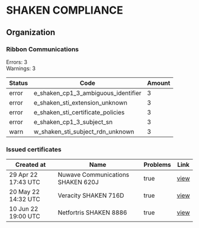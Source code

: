 # SHAKEN COMPLIANCE
## Organization

### Ribbon Communications

Errors: 3\
Warnings: 3

| Status | Code | Amount |
|--------|------|--------|
| error | e_shaken_cp1_3_ambiguous_identifier | 3 |
| error | e_shaken_sti_extension_unknown | 3 |
| error | e_shaken_sti_certificate_policies | 3 |
| error | e_shaken_cp1_3_subject_sn | 3 |
| warn | w_shaken_sti_subject_rdn_unknown | 3 |

### Issued certificates

| Created at | Name | Problems | Link |
|------------|------|----------|------|
| 29 Apr 22 17:43 UTC | Nuwave Communications SHAKEN 620J | true | [view](aa06ee0a2f5d5930087d1a2dc67e5d6d649506cf%2Findex.md) |
| 20 May 22 14:32 UTC | Veracity SHAKEN 716D | true | [view](eaa33c30a7def67c3c9acd4e19eaadb6b0f73ed1%2Findex.md) |
| 10 Jun 22 19:00 UTC | Netfortris SHAKEN 8886 | true | [view](917049a2c60a5a3116f69124efa6ec0dc9c119ed%2Findex.md) |
